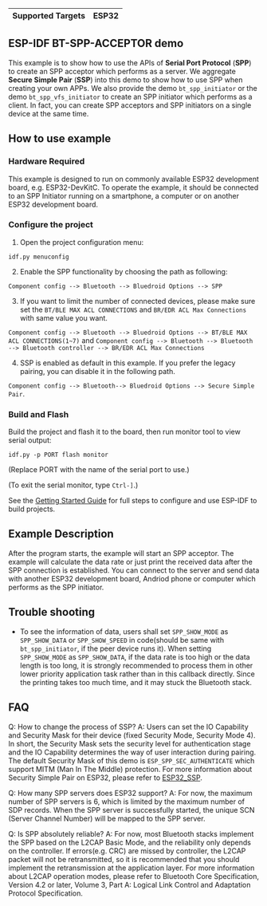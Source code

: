 | Supported Targets | ESP32 |
| ----------------- | ----- |

## ESP-IDF BT-SPP-ACCEPTOR demo

This example is to show how to use the APIs of **Serial Port Protocol** (**SPP**) to create an SPP acceptor which performs as a server. We aggregate **Secure Simple Pair** (**SSP**) into this demo to show how to use SPP when creating your own APPs. We also provide the demo `bt_spp_initiator` or the demo `bt_spp_vfs_initiator` to create an SPP initiator which performs as a client. In fact, you can create SPP acceptors and SPP initiators on a single device at the same time.

## How to use example

### Hardware Required

This example is designed to run on commonly available ESP32 development board, e.g. ESP32-DevKitC. To operate the example, it should be connected to an SPP Initiator running on a smartphone, a computer or on another ESP32 development board.

### Configure the project

1. Open the project configuration menu:

```
idf.py menuconfig
```

2. Enable the SPP functionality by choosing the path as following:

`Component config --> Bluetooth --> Bluedroid Options --> SPP`

3. If you want to limit the number of connected devices, please make sure set the `BT/BLE MAX ACL CONNECTIONS` and `BR/EDR ACL Max Connections` with same value you want.

`Component config --> Bluetooth --> Bluedroid Options --> BT/BLE MAX ACL CONNECTIONS(1~7)`
and
`Component config --> Bluetooth --> Bluetooth --> Bluetooth controller --> BR/EDR ACL Max Connections`


4. SSP is enabled as default in this example. If you prefer the legacy pairing, you can disable it in the following path.

`Component config --> Bluetooth--> Bluedroid Options --> Secure Simple Pair`.

### Build and Flash

Build the project and flash it to the board, then run monitor tool to view serial output:

```
idf.py -p PORT flash monitor
```

(Replace PORT with the name of the serial port to use.)

(To exit the serial monitor, type ``Ctrl-]``.)

See the [Getting Started Guide](https://docs.espressif.com/projects/esp-idf/en/latest/get-started/index.html) for full steps to configure and use ESP-IDF to build projects.

## Example Description

After the program starts, the example will start an SPP acceptor. The example will calculate the data rate or just print the received data after the SPP connection is established. You can connect to the server and send data with another ESP32 development board, Andriod phone or computer which performs as the SPP initiator.

## Trouble shooting

- To see the information of data, users shall set `SPP_SHOW_MODE` as `SPP_SHOW_DATA` or `SPP_SHOW_SPEED` in code(should be same with `bt_spp_initiator`, if the peer device runs it). When setting `SPP_SHOW_MODE` as `SPP_SHOW_DATA`, if the data rate is too high or the data length is too long, it is strongly recommended to process them in other lower priority application task rather than in this callback directly. Since the printing takes too much time, and it may stuck the Bluetooth stack.

## FAQ
Q: How to change the process of SSP?
A: Users can set the IO Capability and Security Mask for their device (fixed Security Mode, Security Mode 4). In short, the Security Mask sets the security level for authentication stage and the IO Capability determines the way of user interaction during pairing. The default Security Mask of this demo is `ESP_SPP_SEC_AUTHENTICATE` which support MITM (Man In The Middle) protection. For more information about Security Simple Pair on ESP32, please refer to [ESP32_SSP](./ESP32_SSP.md).


Q: How many SPP servers does ESP32 support?
A: For now, the maximum number of SPP servers is 6, which is limited by the maximum number of SDP records. When the SPP server is successfully started, the unique SCN (Server Channel Number) will be mapped to the SPP server.

Q: Is SPP absolutely reliable?
A: For now, most Bluetooth stacks implement the SPP based on the L2CAP Basic Mode, and the reliability only depends on the controller. If errors(e.g. CRC) are missed by controller, the L2CAP packet will not be retransmitted, so it is recommended that you should implement the retransmission at the application layer. For more information about L2CAP operation modes, please refer to Bluetooth Core Specification, Version 4.2 or later, Volume 3, Part A: Logical Link Control and Adaptation Protocol Specification.